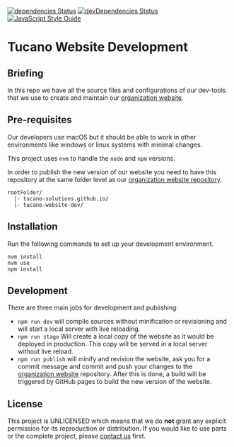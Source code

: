 [![dependencies Status](https://david-dm.org/tucano-solutions/tucano-website-dev/status.svg)](https://david-dm.org/tucano-solutions/tucano-website-dev)
[![devDependencies Status](https://david-dm.org/tucano-solutions/tucano-website-dev/dev-status.svg)](https://david-dm.org/tucano-solutions/tucano-website-dev?type=dev)
[![JavaScript Style Guide](https://img.shields.io/badge/code_style-standard-brightgreen.svg)](https://standardjs.com)

# Tucano Website Development

## Briefing

In this repo we have all the source files and configurations of our dev-tools that we use to create and maintain our [organization website](http://tucanosolutions.com).

## Pre-requisites
Our developers use macOS but it should be able to work in other environments like windows or linux systems with minimal changes.

This project uses `nvm` to handle the `node` and `npm` versions.

In order to publish the new version of our website you need to have this repository at the same folder level as our [organization website repository](https://github.com/tucano-solutions/tucano-solutions.github.io).
```
rootFolder/
  |- tucano-solutions.github.io/
  |- tucano-website-dev/
```

## Installation
Run the following commands to set up your development environment.
```shell
nvm install
nvm use
npm install
```

## Development

There are three main jobs for development and publishing:

* `npm run dev` will compile sources without minification or revisioning and will start a local server with live reloading.
* `npm run stage` Will create a local copy of the website as it would be deployed in production. This copy will be served in a local server without live reload.
* `npm run publish` will minify and revision the website, ask you for a commit message and commit and push your changes to the [organization website](http://tucanosolutions.com) repository. After this is done, a build will be triggered by GitHub pages to build the new version of the website.

## License

This project is UNLICENSED which means that we do **not** grant any explicit permission for its reproduction or distribution. If you would like to use parts or the complete project, please [contact us](mailto:contact@tucanosolutions.com) first.
